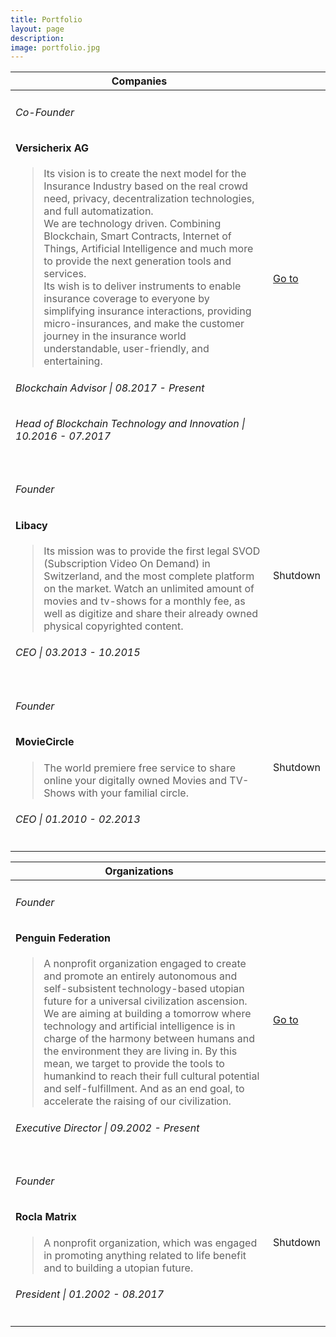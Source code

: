 ```yaml
---
title: Portfolio
layout: page
description: 
image: portfolio.jpg
---
```


<section>
	<div class="table-wrapper">
		<table class="alt">
			<thead>
				<tr>
					<th>Companies</th>
					<th></th>
				</tr>
			</thead>
			<tbody>
				<tr>
					<td><h6>Co-Founder</h6>
					<h4>Versicherix AG</h4>
					<blockquote>Its vision is to create the next model for the Insurance Industry based on the real crowd need, privacy, decentralization technologies, and full automatization.<br/>
					We are technology driven. Combining Blockchain, Smart Contracts, Internet of Things, Artificial Intelligence and much more to provide the next generation tools and services.<br/>
					Its wish is to deliver instruments to enable insurance coverage to everyone by simplifying insurance interactions, providing micro-insurances, and make the customer journey in the insurance world understandable, user-friendly, and entertaining.</blockquote>
					<h6>Blockchain Advisor | 08.2017 - Present</h6>
					<h6>Head of Blockchain Technology and Innovation | 10.2016 - 07.2017</h6>
					</td>
					<td><a href="https://versicherix.com" class="button special">Go to</a></td>
				</tr>
				<tr>
					<td><h6>Founder</h6>
					<h4>Libacy</h4>
					<blockquote>Its mission was to provide the first legal SVOD (Subscription Video On Demand) in Switzerland, and the most complete platform on the market. Watch an unlimited amount of movies and tv-shows for a monthly fee, as well as digitize and share their already owned physical copyrighted content.</blockquote>
					<h6>CEO | 03.2013 - 10.2015</h6>
					</td>
					<td><span class="button special disabled">Shutdown</span></td>
				</tr>
				<tr>
					<td><h6>Founder</h6>
					<h4>MovieCircle</h4>
					<blockquote>The world premiere free service to share online your digitally owned Movies and TV-Shows with your familial circle.<br/>
					</blockquote>
					<h6>CEO | 01.2010 - 02.2013</h6>
					</td>
					<td><span class="button special disabled">Shutdown</span></td>
				</tr>
			</tbody>
		</table>
	</div>
</section>

<section>
	<div class="table-wrapper">
		<table class="alt">
			<thead>
				<tr>
					<th>Organizations</th>
					<th></th>
				</tr>
			</thead>
			<tbody>
			<tr>
					<td><h6>Founder</h6>
					<h4>Penguin Federation</h4>
					<blockquote>A nonprofit organization engaged to create and promote an entirely autonomous and self-subsistent technology-based utopian future for a universal civilization ascension.<br/>
					We are aiming at building a tomorrow where technology and artificial intelligence is in charge of the harmony between humans and the environment they are living in. By this mean, we target to provide the tools to humankind to reach their full cultural potential and self-fulfillment. And as an end goal, to accelerate the raising of our civilization.</blockquote>
					<h6>Executive Director | 09.2002 - Present</h6>
					</td>
					<td><a href="https://penguinfederation.org" class="button special">Go to</a></td>
				</tr>
				<tr>
					<td><h6>Founder</h6>
					<h4>Rocla Matrix</h4>
					<blockquote>A nonprofit organization, which was engaged in promoting anything related to life benefit and to building a utopian future.</blockquote>
					<h6>President | 01.2002 - 08.2017</h6>
					</td>
					<td><span class="button special disabled">Shutdown</span></td>
				</tr>
			</tbody>
		</table>
	</div>
</section>
